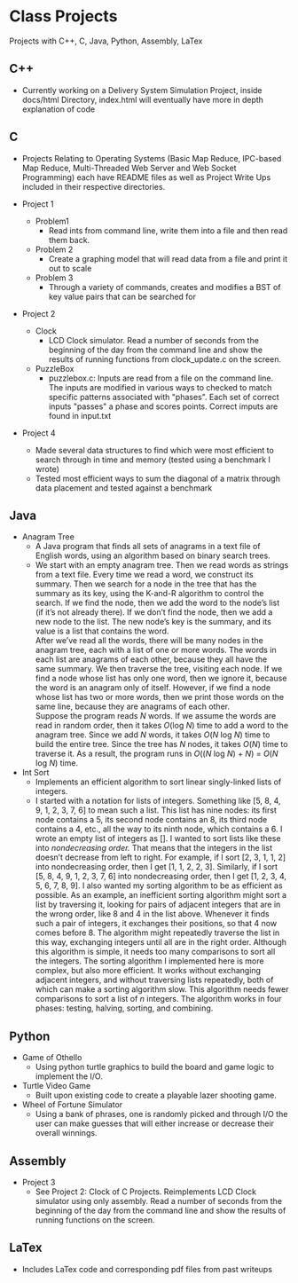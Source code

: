 # Class Projects
Projects with C++, C, Java, Python, Assembly, LaTex

## C++
- Currently working on a Delivery System Simulation Project, inside docs/html Directory, index.html will eventually have more in depth explanation of code

## C
- Projects Relating to Operating Systems (Basic Map Reduce, IPC-based Map Reduce, Multi-Threaded Web Server and Web Socket Programming) each have README files as well as Project Write Ups included in their respective directories.

- Project 1
	- Problem1
		- Read ints from command line, write them into a file and then read them back.
	- Problem 2
		- Create a graphing model that will read data from a file and print it out to scale
	- Problem 3
		- Through a variety of commands, creates and modifies a BST of key value pairs that can be searched for
- Project 2
	- Clock
		- LCD Clock simulator. Read a number of seconds from the beginning of the day from the command line and show the results of running functions from clock_update.c on the screen.
	- PuzzleBox
		- puzzlebox.c: Inputs are read from a file on the command line. The inputs are modified in various ways to checked to match specific patterns associated with "phases". Each set of correct inputs "passes" a phase and scores points. Correct imputs are found in input.txt
- Project 4
	- Made several data structures to find which were most efficient to search through in time and memory (tested using a benchmark I wrote)
	- Tested most efficient ways to sum the diagonal of a matrix through data placement and tested against a benchmark

## Java
- Anagram Tree
	- A Java program that finds all sets of anagrams in a text file of English words, using an algorithm based on binary search trees.
	- We start with an empty anagram tree. Then we read words as strings from a text file. Every time we read a word, we construct its summary. Then we search for a node in the tree that has the summary as its key, using the K-and-R algorithm to control the search. If we find the node, then we add the word to the node’s list (if it’s not already there). If we don’t find the node, then we add a new node to the list. The new node’s key is the summary, and its value is a list that contains the word.  
After we’ve read all the words, there will be many nodes in the anagram tree, each with a list of one or more words. The words in each list are anagrams of each other, because they all have the same summary. We then traverse the tree, visiting each node. If we find a node whose list has only one word, then we ignore it, because the word is an anagram only of itself. However, if we find a node whose list has two or more words, then we print those words on the same line, because they are anagrams of each other.  
Suppose the program reads _N_ words. If we assume the words are read in random order, then it takes _O_(log _N_) time to add a word to the anagram tree. Since we add _N_ words, it takes _O_(_N_ log _N_) time to build the entire tree. Since the tree has _N_ nodes, it takes _O_(_N_) time to traverse it. As a result, the program runs in _O_((_N_ log _N_) + _N_) = _O_(_N_ log _N_) time.
- Int Sort
	- Implements an efficient algorithm to sort linear singly-linked lists of integers.
	- I started with a notation for lists of integers. Something like [5, 8, 4, 9, 1, 2, 3, 7, 6] to mean such a list. This list has nine nodes: its first node contains a 5, its second node contains an 8, its third node contains a 4, etc., all the way to its ninth node, which contains a 6. I wrote an empty list of integers as []. I wanted to sort lists like these into _nondecreasing order._ That means that the integers in the list doesn’t decrease from left to right. For example, if I sort [2, 3, 1, 1, 2] into nondecreasing order, then I get [1, 1, 2, 2, 3]. Similarly, if I sort [5, 8, 4, 9, 1, 2, 3, 7, 6] into nondecreasing order, then I get [1, 2, 3, 4, 5, 6, 7, 8, 9]. I also wanted my sorting algorithm to be as efficient as possible. As an example, an inefficient sorting algorithm might sort a list by traversing it, looking for pairs of adjacent integers that are in the wrong order, like 8 and 4 in the list above. Whenever it finds such a pair of integers, it exchanges their positions, so that 4 now comes before 8. The algorithm might repeatedly traverse the list in this way, exchanging integers until all are in the right order. Although this algorithm is simple, it needs too many comparisons to sort all the integers. The sorting algorithm I implemented here is more complex, but also more efficient. It works without exchanging adjacent integers, and without traversing lists repeatedly, both of which can make a sorting algorithm slow. This algorithm needs fewer comparisons to sort a list of _n_ integers. The algorithm works in four phases: testing, halving, sorting, and combining.

## Python
- Game of Othello
	- Using python turtle graphics to build the board and game logic to implement the I/O.
- Turtle Video Game
	- Built upon existing code to create a playable lazer shooting game.
- Wheel of Fortune Simulator
	- Using a bank of phrases, one is randomly picked and through I/O the user can make guesses that will either increase or decrease their overall winnings.

## Assembly
- Project 3
	- See Project 2: Clock of C Projects. Reimplements LCD Clock simulator using only assembly. Read a number of seconds from the beginning of the day from the command line and show the results of running functions on the screen.

## LaTex
- Includes LaTex code and corresponding pdf files from past writeups
